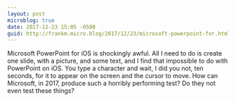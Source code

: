 ```yaml
---
layout: post
microblog: true
date: 2017-12-23 15:05 -0500
guid: http://frankm.micro.blog/2017/12/23/microsoft-powerpoint-for.html
---
```

Microsoft PowerPoint for iOS is shockingly awful. All I need to do is create one slide, with a picture, and some text, and I find that impossible to do with PowerPoint on iOS. You type a character and wait, I did you not, ten seconds, for it to appear on the screen and the cursor to move. How can Microsoft, in 2017, produce such a horribly performing test? Do they not even test these things? 
